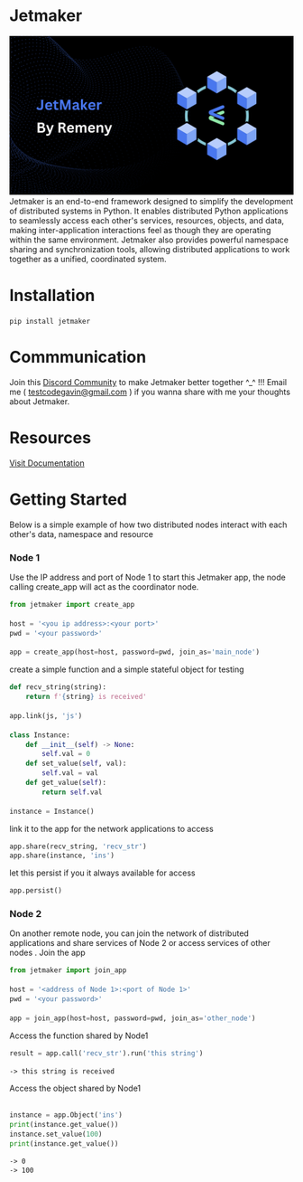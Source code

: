 # Jetmaker
![Jetmaker Background](assets/jetmaker-background.png)
Jetmaker is an end-to-end framework designed to simplify the development of distributed systems in Python. It enables distributed Python applications to seamlessly access each other's services, resources, objects, and data, making inter-application interactions feel as though they are operating within the same environment. Jetmaker also provides powerful namespace sharing and synchronization tools, allowing distributed applications to work together as a unified, coordinated system.

# Installation
```pip install jetmaker```

# Commmunication
Join this [Discord Community](https://discord.gg/ajKwMGQR) to make Jetmaker better together ^_^ !!!
Email me ( testcodegavin@gmail.com ) if you wanna share with me your thoughts about Jetmaker.

# Resources
[Visit Documentation](https://remeny-technologies.gitbook.io/jetmaker-documentation)

# Getting Started
Below is a simple example of how two distributed nodes interact with each other's data, namespace and resource
### Node 1
Use the IP address and port of Node 1 to start this Jetmaker app, the node calling create_app will act as the coordinator node.
```python
from jetmaker import create_app

host = '<you ip address>:<your port>'
pwd = '<your password>'

app = create_app(host=host, password=pwd, join_as='main_node')
```
create a simple function and a simple stateful object for testing
```python
def recv_string(string):
    return f'{string} is received'

app.link(js, 'js')

class Instance:
    def __init__(self) -> None:
        self.val = 0
    def set_value(self, val):
        self.val = val
    def get_value(self):
        return self.val
    
instance = Instance()
```
link it to the app for the network applications to access
```python
app.share(recv_string, 'recv_str')
app.share(instance, 'ins')
```
let this persist if you it always available for access
```python
app.persist()
```
### Node 2
On another remote node, you can join the network of distributed applications and share services of Node 2 or access services of other nodes .
Join the app
```python
from jetmaker import join_app

host = '<address of Node 1>:<port of Node 1>'
pwd = '<your password>'

app = join_app(host=host, password=pwd, join_as='other_node')
```
Access the function shared by Node1
```python
result = app.call('recv_str').run('this string')
```
```-> this string is received```

Access the object shared by Node1
```python

instance = app.Object('ins')
print(instance.get_value())
instance.set_value(100)
print(instance.get_value())
```
```
-> 0
-> 100
```


